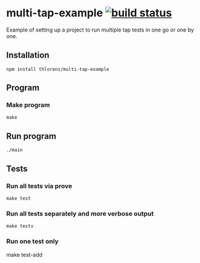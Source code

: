 # multi-tap-example [![build status](https://secure.travis-ci.org/thlorenz/multi-tap-example.png)](http://travis-ci.org/thlorenz/multi-tap-example)

Example of setting up a project to run multiple tap tests in one go or one by one.

## Installation

    npm install thlorenz/multi-tap-example

## Program

### Make program

    make

## Run program

    ./main

## Tests

### Run all tests via prove

    make test

### Run all tests separately and more verbose output
  
    make testv

### Run one test only

   make test-add 
